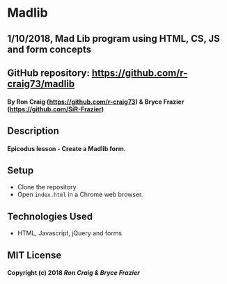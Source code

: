 # Madlib
## 1/10/2018, Mad Lib program using HTML, CS, JS and form concepts

## GitHub repository: https://github.com/r-craig73/madlib

#### By Ron Craig (https://github.com/r-craig73) & Bryce Frazier (https://github.com/SiR-Frazier)

## Description
#### Epicodus lesson - Create a Madlib form.

## Setup
* Clone the repository
* Open `index.html` in a Chrome web browser.

## Technologies Used
* HTML, Javascript, jQuery and forms

## MIT License

#### Copyright (c) 2018 _Ron Craig & Bryce Frazier_
